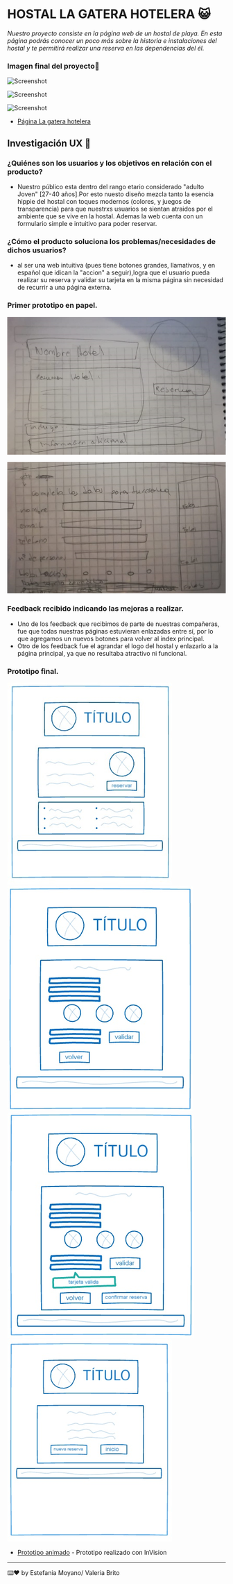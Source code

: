 # HOSTAL LA GATERA HOTELERA :smiley_cat:

_Nuestro proyecto consiste en la página web de un hostal de playa. En esta página podrás conocer un poco más sobre la historia e instalaciones del hostal y te permitirá realizar una reserva en las dependencias del él._

### Imagen final del proyecto:ocean:

![Screenshot](screenshot.png)

![Screenshot](screenshot.png)

![Screenshot](screenshot.png)

* [Página La gatera hotelera](https://valeriaconstanzabc.github.io/SCL013-card-validation/src/index.html)

## Investigación UX :mag_right:

### ¿Quiénes son los usuarios y los objetivos en relación con el producto?
* Nuestro público esta dentro del rango etario considerado "adulto Joven" [27-40 años].Por esto nuesto diseño mezcla 
tanto la esencia hippie del hostal con toques modernos (colores, y juegos de transparencia) para que nuestrxs
usuarios se sientan atraidos por el ambiente que se vive en la hostal. Ademas la web cuenta con un formulario simple e intuitivo para poder reservar.

### ¿Cómo el producto soluciona los problemas/necesidades de dichos usuarios?
* al ser una web intuitiva (pues tiene botones grandes, llamativos, y en español que idican la "accion" a seguir),logra que el usuario pueda realizar su reserva y validar su tarjeta en la misma página sin necesidad de recurrir a una página externa. 

### Primer prototipo en papel.

![PrimerPrototipo](1PrototipoAntiguo.jpg)

![PrimerPrototipo](2PrototipoAntiguo.jpg)

### Feedback recibido indicando las mejoras a realizar.
* Uno de los feedback que recibimos de parte de nuestras compañeras, fue que todas nuestras páginas estuvieran enlazadas entre sí, por lo que agregamos un nuevos botones para volver al index principal.
* Otro de los feedback fue el agrandar el logo del hostal y enlazarlo a la página principal, ya que no resultaba atractivo ni funcional.

### Prototipo final.

![páginaPrincipal](prototipo1.jpg)
![páginaReserva](prototipo2.jpg)
![páginaValidación](prototipo2.5.jpg)
![páginaConfirmación](prototipo3.jpg)

* [Prototipo animado](https://valeriabrito679410.invisionapp.com/public/share/3F13FRZWZ4#screens/477294219) - Prototipo realizado con InVision

---
⌨️❤️ by Estefania Moyano/ Valeria Brito
